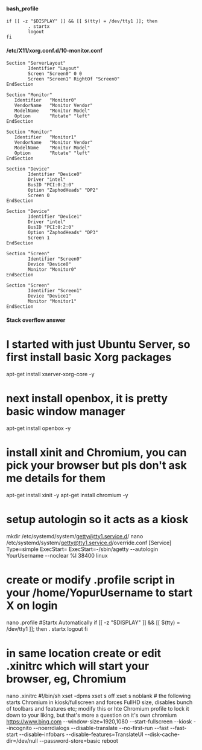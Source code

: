 #### bash_profile

```
if [[ -z "$DISPLAY" ]] && [[ $(tty) = /dev/tty1 ]]; then
        . startx
        logout
fi
```

#### /etc/X11/xorg.conf.d/10-monitor.conf

```
Section "ServerLayout"
        Identifier "Layout"
        Screen "Screen0" 0 0
        Screen "Screen1" RightOf "Screen0"
EndSection

Section "Monitor"
   Identifier   "Monitor0"
   VendorName   "Monitor Vendor"
   ModelName    "Monitor Model"
   Option       "Rotate" "left"
EndSection

Section "Monitor"
   Identifier   "Monitor1"
   VendorName   "Monitor Vendor"
   ModelName    "Monitor Model"
   Option       "Rotate" "left"
EndSection

Section "Device"
        Identifier "Device0"
        Driver "intel"
        BusID "PCI:0:2:0"
        Option "ZaphodHeads" "DP2"
        Screen 0
EndSection

Section "Device"
        Identifier "Device1"
        Driver "intel"
        BusID "PCI:0:2:0"
        Option "ZaphodHeads" "DP3"
        Screen 1
EndSection

Section "Screen"
        Identifier "Screen0"
        Device "Device0"
        Monitor "Monitor0"
EndSection

Section "Screen"
        Identifier "Screen1"
        Device "Device1"
        Monitor "Monitor1"
EndSection
```

#### Stack overflow answer

# I started with just Ubuntu Server, so first install basic Xorg packages
apt-get install xserver-xorg-core -y
# next install openbox, it is pretty basic window manager
apt-get install openbox -y
# install xinit and Chromium, you can pick your browser but pls don't ask me details for them
apt-get install xinit -y
apt-get install chromium -y
# setup autologin so it acts as a kiosk
mkdir /etc/systemd/system/getty@tty1.service.d/
nano /etc/systemd/system/getty@tty1.service.d/override.conf
    [Service]
    Type=simple
    ExecStart=
    ExecStart=-/sbin/agetty --autologin YourUsername --noclear %I 38400 linux
# create or modify .profile script in your /home/YopurUsername to start X on login
nano .profile
    #Startx Automatically
    if [[ -z "$DISPLAY" ]] && [[ $(tty) = /dev/tty1 ]]; then
        . startx
        logout
    fi
# in same location create or edit .xinitrc which will start your browser, eg, Chromium
nano .xinitrc
    #!/bin/sh
    xset -dpms
    xset s off
    xset s noblank
    # the following starts Chromium in kiosk/fullscreen and forces FullHD size, disables bunch of toolbars and features etc; modify this or hte Chromium profile to lock it down to your liking, but that's more a question on it's own
    chromium https://www.bing.com --window-size=1920,1080 --start-fullscreen --kiosk --incognito --noerrdialogs --disable-translate --no-first-run --fast --fast-start --disable-infobars --disable-features=TranslateUI --disk-cache-dir=/dev/null  --password-store=basic
reboot
